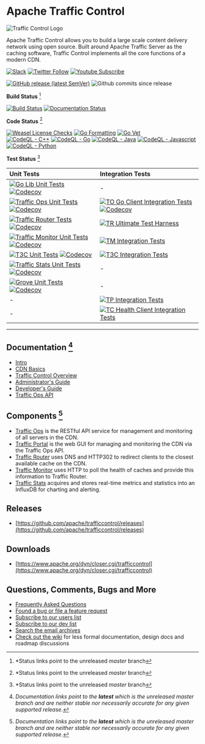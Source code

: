 <!--
    Licensed to the Apache Software Foundation (ASF) under one
    or more contributor license agreements.  See the NOTICE file
    distributed with this work for additional information
    regarding copyright ownership.  The ASF licenses this file
    to you under the Apache License, Version 2.0 (the
    "License"); you may not use this file except in compliance
    with the License.  You may obtain a copy of the License at

      http://www.apache.org/licenses/LICENSE-2.0

    Unless required by applicable law or agreed to in writing,
    software distributed under the License is distributed on an
    "AS IS" BASIS, WITHOUT WARRANTIES OR CONDITIONS OF ANY
    KIND, either express or implied.  See the License for the
    specific language governing permissions and limitations
    under the License.
-->

# Apache Traffic Control

<picture>
    <source media="(prefers-color-scheme: dark)" srcset="https://traffic-control-cdn.readthedocs.io/en/latest/_static/ATC-SVG-FULL-WHITE.svg">
    <source media="(prefers-color-scheme: light)" srcset="https://trafficcontrol.apache.org/resources/Traffic-Control-Logo-FINAL-Black-Text.png">
    <img alt="Traffic Control Logo" src="https://trafficcontrol.apache.org/resources/Traffic-Control-Logo-FINAL-Black-Text.png">
</picture>

Apache Traffic Control allows you to build a large scale content delivery network using open source. Built around Apache Traffic Server as the caching software, Traffic Control implements all the core functions of a modern CDN.

[![Slack](https://img.shields.io/badge/slack-join_%23traffic--control-white.svg?logo=slack&style=social)](https://s.apache.org/tc-slack-request)
[![Twitter Follow](https://img.shields.io/twitter/follow/trafficctrlcdn?style=social&label=Follow%20@trafficctrlcdn)](https://twitter.com/intent/follow?screen_name=trafficctrlcdn)
[![Youtube Subscribe](https://img.shields.io/youtube/channel/subscribers/UC2zEj6sERinzx8w8uvyRBYg?style=social&label=Apache%20Traffic%20Control)](https://www.youtube.com/channel/UC2zEj6sERinzx8w8uvyRBYg)

[![GitHub release (latest SemVer)](https://img.shields.io/github/v/release/apache/trafficcontrol)](https://github.com/apache/trafficcontrol/releases)
![Github commits since release](https://img.shields.io/github/commits-since/apache/trafficcontrol/RELEASE-7.0.1/master)


__Build Status__ [^1]

[![Build Status](https://github.com/apache/trafficcontrol/workflows/CDN-in-a-Box%20CI/badge.svg)](https://github.com/apache/trafficcontrol/actions/workflows/ciab.yaml?query=branch%3Amaster) 
[![Documentation Status](https://readthedocs.org/projects/traffic-control-cdn/badge/?version=latest)](http://traffic-control-cdn.readthedocs.io/en/latest/?badge=latest?query=branch%3Amaster)

__Code Status__ [^1]

[![Weasel License Checks](https://github.com/apache/trafficcontrol/workflows/Weasel%20License%20checks/badge.svg)](https://github.com/apache/trafficcontrol/actions/workflows/weasel.yml?query=branch%3Amaster) 
[![Go Formatting](https://github.com/apache/trafficcontrol/workflows/Go%20Format/badge.svg)](https://github.com/apache/trafficcontrol/actions/workflows/go.fmt.yml?query=branch%3Amaster) 
[![Go Vet](https://github.com/apache/trafficcontrol/workflows/Go%20Vet/badge.svg)](https://github.com/apache/trafficcontrol/actions/workflows/go.vet.yml?query=branch%3Amaster)                                                                                                                                                                                                                                                                                                                                                                                                                                                                                                                                                                                                                                                                                                                                                                                            
[![CodeQL - C++](https://github.com/apache/trafficcontrol/workflows/CodeQL%20-%20C++/badge.svg)](https://github.com/apache/trafficcontrol/actions/workflows/codeql.cpp.yml?query=branch%3Amaster)
[![CodeQL - Go](https://github.com/apache/trafficcontrol/workflows/CodeQL%20-%20Go/badge.svg)](https://github.com/apache/trafficcontrol/actions/workflows/codeql.go.yml?query=branch%3Amaster)
[![CodeQL - Java](https://github.com/apache/trafficcontrol/workflows/CodeQL%20-%20Java/badge.svg)](https://github.com/apache/trafficcontrol/actions/workflows/codeql.java.yml?query=branch%3Amaster)
[![CodeQL - Javascript](https://github.com/apache/trafficcontrol/workflows/CodeQL%20-%20Javascript/badge.svg)](https://github.com/apache/trafficcontrol/actions/workflows/codeql.javascript.yml?query=branch%3Amaster)
[![CodeQL - Python](https://github.com/apache/trafficcontrol/workflows/CodeQL%20-%20Python/badge.svg)](https://github.com/apache/trafficcontrol/actions/workflows/codeql.python.yml?query=branch%3Amaster)

__Test Status__ [^1]

| Unit Tests                                                                                                                                                                                                                                                                                                                                                                                                                                                       | Integration Tests                                                                                                                                                                                                                                                                                                                                                                                                                            | 
|:-----------------------------------------------------------------------------------------------------------------------------------------------------------------------------------------------------------------------------------------------------------------------------------------------------------------------------------------------------------------------------------------------------------------------------------------------------------------|:---------------------------------------------------------------------------------------------------------------------------------------------------------------------------------------------------------------------------------------------------------------------------------------------------------------------------------------------------------------------------------------------------------------------------------------------| 
| [![Go Lib Unit Tests](https://github.com/apache/trafficcontrol/actions/workflows/go.lib.unit.tests.yml/badge.svg?branch=master)](https://github.com/apache/trafficcontrol/actions/workflows/go.lib.unit.tests.yml?query=branch%3Amaster)  [![Codecov](https://codecov.io/gh/apache/trafficcontrol/branch/master/graph/badge.svg?flag=golib_unit)](https://app.codecov.io/github/apache/trafficcontrol/tree/master/lib)                                           | -                                                                                                                                                                                                                                                                                                                                                                                                                                            | 
| [![Traffic Ops Unit Tests](https://github.com/apache/trafficcontrol/actions/workflows/to.unit.tests.yml/badge.svg?branch=master)](https://github.com/apache/trafficcontrol/actions/workflows/to.unit.tests.yml?query=branch%3Amaster) [![Codecov](https://codecov.io/gh/apache/trafficcontrol/branch/master/graph/badge.svg?flag=traffic_ops_unit)](https://app.codecov.io/github/apache/trafficcontrol/tree/master/traffic_ops)                                 | [![TO Go Client Integration Tests](https://github.com/apache/trafficcontrol/workflows/TO%20Go%20Client%20Integration%20Tests/badge.svg)](https://github.com/apache/trafficcontrol/actions/workflows/traffic-ops.yml?query=branch%3Amaster) [![Codecov](https://codecov.io/gh/apache/trafficcontrol/branch/master/graph/badge.svg?flag=traffic_ops_integration)](https://app.codecov.io/github/apache/trafficcontrol/tree/master/traffic_ops) | 
| [![Traffic Router Tests](https://github.com/apache/trafficcontrol/workflows/Traffic%20Router%20Tests/badge.svg)](https://github.com/apache/trafficcontrol/actions/workflows/tr.tests.yaml?query=branch%3Amaster) [![Codecov](https://codecov.io/gh/apache/trafficcontrol/branch/master/graph/badge.svg?flag=traffic_router_unit)](https://app.codecov.io/github/apache/trafficcontrol/tree/master/traffic_router)                                                | [![TR Ultimate Test Harness](https://github.com/apache/trafficcontrol/workflows/TR%20Ultimate%20Test%20Harness/badge.svg)](https://github.com/apache/trafficcontrol/actions/workflows/tr-ultimate-test-harness.yml?query=branch%3Amaster)                                                                                                                                                                                                    |
| [![Traffic Monitor Unit Tests](https://github.com/apache/trafficcontrol/actions/workflows/tm.unit.tests.yml/badge.svg?branch=master)](https://github.com/apache/trafficcontrol/actions/workflows/tm.unit.tests.yml?query=branch%3Amaster) [![Codecov](https://codecov.io/gh/apache/trafficcontrol/branch/master/graph/badge.svg?flag=traffic_monitor_unit)](https://app.codecov.io/github/apache/trafficcontrol/tree/master/traffic_monitor)                     | [![TM Integration Tests](https://github.com/apache/trafficcontrol/workflows/TM%20Integration%20Tests/badge.svg)](https://github.com/apache/trafficcontrol/actions/workflows/tm.integration.tests.yml?query=branch%3Amaster)                                                                                                                                                                                                                  |
| [![T3C Unit Tests](https://github.com/apache/trafficcontrol/actions/workflows/cache-config.unit.tests.yml/badge.svg?branch=master)](https://github.com/apache/trafficcontrol/actions/workflows/cache-config.unit.tests.yml?query=branch%3Amaster) [![Codecov](https://codecov.io/gh/apache/trafficcontrol/branch/master/graph/badge.svg?flag=t3c_unit)](https://app.codecov.io/github/apache/trafficcontrol/tree/master/cache-config)                            | [![T3C Integration Tests](https://github.com/apache/trafficcontrol/workflows/T3C%20Integration%20Tests/badge.svg)](https://github.com/apache/trafficcontrol/actions/workflows/cache-config-tests.yml?query=branch%3Amaster)                                                                                                                                                                                                                  |
| [![Traffic Stats Unit Tests](https://github.com/apache/trafficcontrol/actions/workflows/traffic-stats.unit.tests.yml/badge.svg?branch=master)](https://github.com/apache/trafficcontrol/actions/workflows/traffic-stats.unit.tests.yml?query=branch%3Amaster) [![Codecov](https://codecov.io/gh/apache/trafficcontrol/branch/master/graph/badge.svg?flag=traffic_stats_unit)](https://app.codecov.io/github/apache/trafficcontrol/tree/master/traffic_stats)     | -                                                                                                                                                                                                                                                                                                                                                                                                                                            |
| [![Grove Unit Tests](https://github.com/apache/trafficcontrol/actions/workflows/grove.unit.tests.yml/badge.svg?branch=master)](https://github.com/apache/trafficcontrol/actions/workflows/grove.unit.tests.yml?query=branch%3Amaster) [![Codecov](https://codecov.io/gh/apache/trafficcontrol/branch/master/graph/badge.svg?flag=grove_unit)](https://app.codecov.io/github/apache/trafficcontrol/tree/master/grove)                                             | -                                                                                                                                                                                                                                                                                                                                                                                                                                            |
| -                                                                                                                                                                                                                                                                                                                                                                                                                                                                | [![TP Integration Tests](https://github.com/apache/trafficcontrol/workflows/TP%20Integration%20Tests/badge.svg)](https://github.com/apache/trafficcontrol/actions/workflows/tp.integration.tests.yml?query=branch%3Amaster)                                                                                                                                                                                                                  |
| -                                                                                                                                                                                                                                                                                                                                                                                                                                                                | [![TC Health Client Integration Tests](https://github.com/apache/trafficcontrol/workflows/TC%20Health%20Client%20Integration%20Tests/badge.svg)](https://github.com/apache/trafficcontrol/actions/workflows/health-client-tests.yml?query=branch%3Amaster)                                                                                                                                                                                   |

---

## Documentation [^2]
* [Intro](http://traffic-control-cdn.readthedocs.io/en/latest/index.html)
* [CDN Basics](http://traffic-control-cdn.readthedocs.io/en/latest/basics/index.html)
* [Traffic Control Overview](http://traffic-control-cdn.readthedocs.io/en/latest/overview/index.html)
* [Administrator's Guide](http://traffic-control-cdn.readthedocs.io/en/latest/admin/index.html)
* [Developer's Guide](http://traffic-control-cdn.readthedocs.io/en/latest/development/index.html)
* [Traffic Ops API](https://traffic-control-cdn.readthedocs.io/en/latest/api/index.html)

## Components [^2]
* [Traffic Ops](https://traffic-control-cdn.readthedocs.io/en/latest/overview/traffic_ops.html) is the RESTful API service for management and monitoring of all servers in the CDN.
* [Traffic Portal](https://traffic-control-cdn.readthedocs.io/en/latest/overview/traffic_portal.html) is the web GUI for managing and monitoring the CDN via the Traffic Ops API.
* [Traffic Router](https://traffic-control-cdn.readthedocs.io/en/latest/overview/traffic_router.html) uses DNS and HTTP302 to redirect clients to the closest available cache on the CDN.
* [Traffic Monitor](https://traffic-control-cdn.readthedocs.io/en/latest/overview/traffic_monitor.html) uses HTTP to poll the health of caches and provide this information to Traffic Router.
* [Traffic Stats](https://traffic-control-cdn.readthedocs.io/en/latest/overview/traffic_stats.html) acquires and stores real-time metrics and statistics into an InfluxDB for charting and alerting.

## Releases
* [https://github.com/apache/trafficcontrol/releases](https://github.com/apache/trafficcontrol/releases)

## Downloads
* [https://www.apache.org/dyn/closer.cgi/trafficcontrol](https://www.apache.org/dyn/closer.cgi/trafficcontrol)

## Questions, Comments, Bugs and More
* [Frequently Asked Questions](https://traffic-control-cdn.readthedocs.io/en/latest/faq.html)
* [Found a bug or file a feature request](https://github.com/apache/trafficcontrol/issues)
* [Subscribe to our users list](mailto:users-subscribe@trafficcontrol.apache.org)
* [Subscribe to our dev list](mailto:dev-subscribe@trafficcontrol.apache.org)
* [Search the email archives](https://lists.apache.org/list.html?dev@trafficcontrol.apache.org)
* [Check out the wiki](https://cwiki.apache.org/confluence/display/TC/Traffic+Control+Home) for less formal documentation, design docs and roadmap discussions

[^1]: *Status links point to the unreleased *master* branch

[^2]: *Documentation links point to the __latest__ which is the unreleased master branch and are neither stable nor necessarily accurate for any given supported release.*